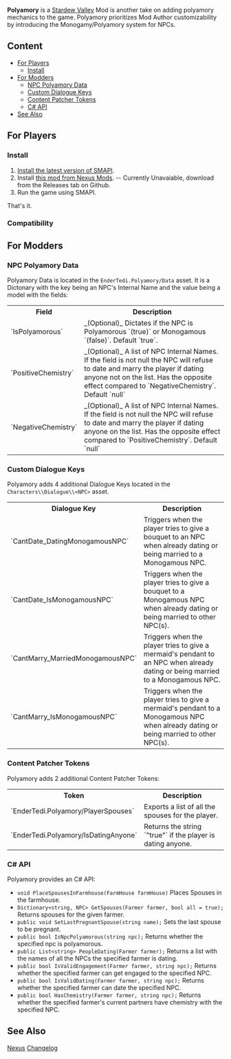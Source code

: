 **Polyamory** is a [Stardew Valley](http://stardewvalley.net/) Mod is another take on adding polyamory mechanics to the game. 
Polyamory prioritizes Mod Author customizability by introducing the Monogamy/Polyamory system for NPCs. 

## Content
* [For Players](#For-Players)
	* [Install](#Install)
* [For Modders](#For-Modders)
	* [NPC Polyamory Data](#NPC-Polyamory-Data)
	* [Custom Dialogue Keys](#Custom-Dialogue-Keys)
	* [Content Patcher Tokens](#Content-Patcher-Tokens)
	* [C# API](#C#-API)
* [See Also](#See-Also)



## For Players
### Install
1. [Install the latest version of SMAPI](https://smapi.io/).
2. Install [this mod from Nexus Mods](https://www.nexusmods.com/stardewvalley/mods/26081). -- Currently Unavaiable, download from the Releases tab on Github.
3. Run the game using SMAPI.

That's it.

### Compatibility

## For Modders
### NPC Polyamory Data

Polyamory Data is located in the `EnderTedi.Polyamory/Data` asset. It is a Dictonary with the key being an NPC's Internal Name and the value being a model with the fields:

<table>
<tr>
	<th> Field </th>
	<th> Description </th>
</tr>
<tr>
	<td> `IsPolyamorous` </td>
	<td> _(Optional)_ Dictates if the NPC is Polyamorous `(true)` or Monogamous `(false)`. Default `true`. </td>
</tr>
<tr>
	<td> `PositiveChemistry` </td>
	<td> _(Optional)_ A list of NPC Internal Names. If the field is not null the NPC will refuse to date and marry the player if dating anyone not on the list. Has the opposite effect compared to `NegativeChemistry`. Default `null`</td>
</tr>
<tr>
	<td> `NegativeChemistry` </td>
	<td> _(Optional)_ A list of NPC Internal Names. If the field is not null the NPC will refuse to date and marry the player if dating anyone on the list. Has the opposite effect compared to `PositiveChemistry`. Default `null`</td>
</tr>
</table>

### Custom Dialogue Keys

Polyamory adds 4 additional Dialogue Keys located in the `Characters\\Dialogue\\<NPC>` asset.

<table>
<tr>
	<th> Dialogue Key </th>
	<th> Description </th>
</tr>
<tr>
	<td> `CantDate_DatingMonogamousNPC` </td>
	<td> Triggers when the player tries to give a bouquet to an NPC when already dating or being married to a Monogamous NPC. </td>
</tr>
<tr>
	<td> `CantDate_IsMonogamousNPC` </td>
	<td> Triggers when the player tries to give a bouquet to a Monogamous NPC when already dating or being married to other NPC(s). </td>
</tr>
<tr>
	<td> `CantMarry_MarriedMonogamousNPC` </td>
	<td> Triggers when the player tries to give a mermaid's pendant to an NPC when already dating or being married to a Monogamous NPC. </td>
</tr>
<tr>
	<td> `CantMarry_IsMonogamousNPC` </td>
	<td> Triggers when the player tries to give a mermaid's pendant to a Monogamous NPC when already dating or being married to other NPC(s). </td>
</tr>
</table>

### Content Patcher Tokens

Polyamory adds 2 additional Content Patcher Tokens:

<table>
<tr>
	<th> Token </th>
	<th> Description </th>
</tr>
<tr>
	<td> `EnderTedi.Polyamory/PlayerSpouses` </td>
	<td> Exports a list of all the spouses for the player. </td>
</tr>
<tr>
	<td> `EnderTedi.Polyamory/IsDatingAnyone` </td>
	<td> Returns the string `"true"` if the player is dating anyone. </td>
</tr>
</table>

### C# API

Polyamory provides an C# API:
- `void PlaceSpousesInFarmhouse(FarmHouse farmHouse)` Places Spouses in the farmhouse.
- `Dictionary<string, NPC> GetSpouses(Farmer farmer, bool all = true);` Returns spouses for the given farmer.
- `public void SetLastPregnantSpouse(string name);` Sets the last spouse to be pregnant.
- `public bool IsNpcPolyamorous(string npc);` Returns whether the specified npc is polyamorous.
- `public List<string> PeopleDating(Farmer farmer);` Returns a list with the names of all the NPCs the specified farmer is dating.
- `public bool IsValidEngagement(Farmer farmer, string npc);` Returns whether the specified farmer can get engaged to the specified NPC.
- `public bool IsValidDating(Farmer farmer, string npc);` Returns whether the specified farmer can date the specified NPC.
- `public bool HasChemistry(Farmer farmer, string npc);` Returns whether the specified farmer's current partners have chemistry with the specified NPC.

## See Also
[Nexus](https://www.nexusmods.com/stardewvalley/mods/26081)
[Changelog](Changelog.MD)
